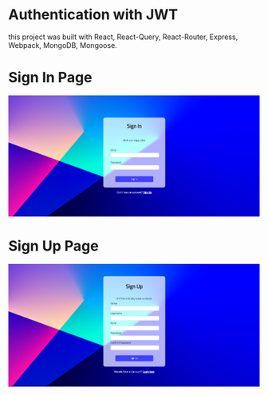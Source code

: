 # Authentication with JWT

this project was built with React, React-Query, React-Router, Express, Webpack, MongoDB, Mongoose.

# Sign In Page

![sign-in-page](./README-Pictures/sign-in-page.png)

# Sign Up Page

![sign-up-page](./README-Pictures/sign-up-page.png)
